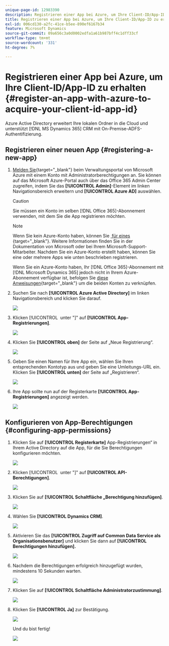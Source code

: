 ```yaml
---
unique-page-id: 12983390
description: Registrieren einer App bei Azure, um Ihre Client-ID/App-ID zu erhalten - Marketo-Dokumente - Produktdokumentation
title: Registrieren einer App bei Azure, um Ihre Client-ID/App-ID zu erhalten
exl-id: 006cd130-a2fc-41ce-b5ee-890ef6167b34
feature: Microsoft Dynamics
source-git-commit: 09a656c3a0d0002edfa1a61b987bff4c1dff33cf
workflow-type: tm+mt
source-wordcount: '331'
ht-degree: 7%

---
```


# Registrieren einer App bei Azure, um Ihre Client-ID/App-ID zu erhalten {#register-an-app-with-azure-to-acquire-your-client-id-app-id}

Azure Active Directory erweitert Ihre lokalen Ordner in die Cloud und unterstützt [!DNL MS Dynamics 365] CRM mit On-Premise-ADFS-Authentifizierung.

## Registrieren einer neuen App {#registering-a-new-app}

1. [Melden Sie &#x200B;](https://login.microsoftonline.com/){target="_blank"} beim Verwaltungsportal von Microsoft Azure mit einem Konto mit Administratorberechtigungen an. Sie können auf das Microsoft Azure-Portal auch über das Office 365 Admin Center zugreifen, indem Sie das **[!UICONTROL Admin]**-Element im linken Navigationsbereich erweitern und **[!UICONTROL Azure AD]** auswählen.

   >[!CAUTION]
   >
   >Sie müssen ein Konto im selben [!DNL Office 365]-Abonnement verwenden, mit dem Sie die App registrieren möchten.

   >[!NOTE]
   >
   >Wenn Sie kein Azure-Konto haben, können Sie [&#x200B; für eines &#x200B;](https://azure.microsoft.com/en-us/free/){target="_blank"}. Weitere Informationen finden Sie in der Dokumentation von Microsoft oder bei Ihrem Microsoft-Support-Mitarbeiter. Nachdem Sie ein Azure-Konto erstellt haben, können Sie eine oder mehrere Apps wie unten beschrieben registrieren.
   >
   >
   >Wenn Sie ein Azure-Konto haben, Ihr [!DNL Office 365]-Abonnement mit [!DNL Microsoft Dynamics 365] jedoch nicht in Ihrem Azure-Abonnement verfügbar ist, befolgen Sie [diese Anweisungen](https://msdn.microsoft.com/office/office365/howto/setup-development-environment#bk_CreateAzureSubscription){target="_blank"} um die beiden Konten zu verknüpfen.

1. Suchen Sie nach **[!UICONTROL Azure Active Directory]** im linken Navigationsbereich und klicken Sie darauf.

   ![](assets/two.png)

1. Klicken [!UICONTROL &#x200B; unter &quot;]&quot; auf **[!UICONTROL App-Registrierungen]**.

   ![](assets/three.png)

1. Klicken Sie **[!UICONTROL oben]** der Seite auf „Neue Registrierung“.

   ![](assets/four.png)

1. Geben Sie einen Namen für Ihre App ein, wählen Sie Ihren entsprechenden Kontotyp aus und geben Sie eine Umleitungs-URL ein. Klicken Sie **[!UICONTROL unten]** der Seite auf „Registrieren“.

   ![](assets/five.png)

1. Ihre App sollte nun auf der Registerkarte **[!UICONTROL App-Registrierungen]** angezeigt werden.

   ![](assets/six.png)

## Konfigurieren von App-Berechtigungen {#configuring-app-permissions}

1. Klicken Sie auf **[!UICONTROL Registerkarte]** App-Registrierungen“ in Ihrem Active Directory auf die App, für die Sie Berechtigungen konfigurieren möchten.

   ![](assets/seven.png)

1. Klicken [!UICONTROL &#x200B; unter &quot;]&quot; auf **[!UICONTROL API-Berechtigungen]**.

   ![](assets/eight.png)

1. Klicken Sie auf **[!UICONTROL Schaltfläche „Berechtigung hinzufügen]**.

   ![](assets/nine.png)

1. Wählen Sie **[!UICONTROL Dynamics CRM]**.

   ![](assets/ten.png)

1. Aktivieren Sie das **[!UICONTROL Zugriff auf Common Data Service als Organisationsbenutzer]** und klicken Sie dann auf **[!UICONTROL Berechtigungen hinzufügen].**

   ![](assets/eleven.png)

1. Nachdem die Berechtigungen erfolgreich hinzugefügt wurden, mindestens 10 Sekunden warten.

   ![](assets/twelve.png)

1. Klicken Sie auf **[!UICONTROL Schaltfläche Administratorzustimmung]**.

   ![](assets/thirteen.png)

1. Klicken Sie **[!UICONTROL Ja]** zur Bestätigung.

   ![](assets/fourteen.png)

   Und du bist fertig!

   ![](assets/fifteen.png)
